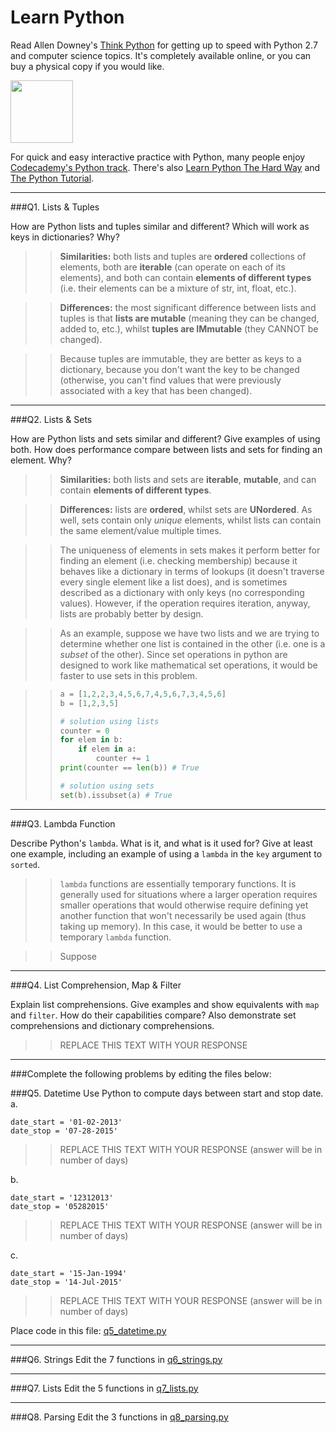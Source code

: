 # Learn Python

Read Allen Downey's [Think Python](http://www.greenteapress.com/thinkpython/) for getting up to speed with Python 2.7 and computer science topics. It's completely available online, or you can buy a physical copy if you would like.

<a href="http://www.greenteapress.com/thinkpython/"><img src="img/think_python.png" style="width: 100px;" target="_blank"></a>

For quick and easy interactive practice with Python, many people enjoy [Codecademy's Python track](http://www.codecademy.com/en/tracks/python). There's also [Learn Python The Hard Way](http://learnpythonthehardway.org/book/) and [The Python Tutorial](https://docs.python.org/2/tutorial/).

---

###Q1. Lists &amp; Tuples

How are Python lists and tuples similar and different? Which will work as keys in dictionaries? Why?

>> **Similarities:** both lists and tuples are **ordered** collections of elements, both are **iterable** (can operate on each of its elements), and both can contain **elements of different types** (i.e. their elements can be a mixture of str, int, float, etc.).

>> **Differences:** the most significant difference between lists and tuples is that **lists are mutable** (meaning they can be changed, added to, etc.), whilst **tuples are IMmutable** (they CANNOT be changed).

>> Because tuples are immutable, they are better as keys to a dictionary, because you don't want the key to be changed (otherwise, you can't find values that were previously associated with a key that has been changed).

---

###Q2. Lists &amp; Sets

How are Python lists and sets similar and different? Give examples of using both. How does performance compare between lists and sets for finding an element. Why?

>> **Similarities:** both lists and sets are **iterable**, **mutable**, and can contain **elements of different types**.

>> **Differences:** lists are **ordered**, whilst sets are **UNordered**. As well, sets contain only _unique_ elements, whilst lists can contain the same element/value multiple times.

>> The uniqueness of elements in sets makes it perform better for finding an element (i.e. checking membership) because it behaves like a dictionary in terms of lookups (it doesn't traverse every single element like a list does), and is sometimes described as a dictionary with only keys (no corresponding values). However, if the operation requires iteration, anyway, lists are probably better by design.

>> As an example, suppose we have two lists and we are trying to determine whether one list is contained in the other (i.e. one is a _subset_ of the other). Since set operations in python are designed to work like mathematical set operations, it would be faster to use sets in this problem.

>> ```python
>> a = [1,2,2,3,4,5,6,7,4,5,6,7,3,4,5,6]
>> b = [1,2,3,5]
>> 
>> # solution using lists
>> counter = 0
>> for elem in b:
>>     if elem in a:
>>         counter += 1
>> print(counter == len(b)) # True
>> 
>> # solution using sets
>> set(b).issubset(a) # True
>> ```

---

###Q3. Lambda Function

Describe Python's `lambda`. What is it, and what is it used for? Give at least one example, including an example of using a `lambda` in the `key` argument to `sorted`.

>> `lambda` functions are essentially temporary functions. It is generally used for situations where a larger operation requires smaller operations that would otherwise require defining yet another function that won't necessarily be used again (thus taking up memory). In this case, it would be better to use a temporary `lambda` function.

>> Suppose

---

###Q4. List Comprehension, Map &amp; Filter

Explain list comprehensions. Give examples and show equivalents with `map` and `filter`. How do their capabilities compare? Also demonstrate set comprehensions and dictionary comprehensions.

>> REPLACE THIS TEXT WITH YOUR RESPONSE

---

###Complete the following problems by editing the files below:

###Q5. Datetime
Use Python to compute days between start and stop date.   
a.  

```
date_start = '01-02-2013'    
date_stop = '07-28-2015'
```

>> REPLACE THIS TEXT WITH YOUR RESPONSE (answer will be in number of days)

b.  
```
date_start = '12312013'  
date_stop = '05282015'  
```

>> REPLACE THIS TEXT WITH YOUR RESPONSE (answer will be in number of days)

c.  
```
date_start = '15-Jan-1994'      
date_stop = '14-Jul-2015'  
```

>> REPLACE THIS TEXT WITH YOUR RESPONSE  (answer will be in number of days)

Place code in this file: [q5_datetime.py](python/q5_datetime.py)

---

###Q6. Strings
Edit the 7 functions in [q6_strings.py](python/q6_strings.py)

---

###Q7. Lists
Edit the 5 functions in [q7_lists.py](python/q7_lists.py)

---

###Q8. Parsing
Edit the 3 functions in [q8_parsing.py](python/q8_parsing.py)





